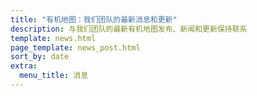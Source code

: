 ```yaml
---
title: "有机地图：我们团队的最新消息和更新"
description: 与我们团队的最新有机地图发布、新闻和更新保持联系
template: news.html
page_template: news_post.html
sort_by: date
extra:
  menu_title: 消息
---
```

